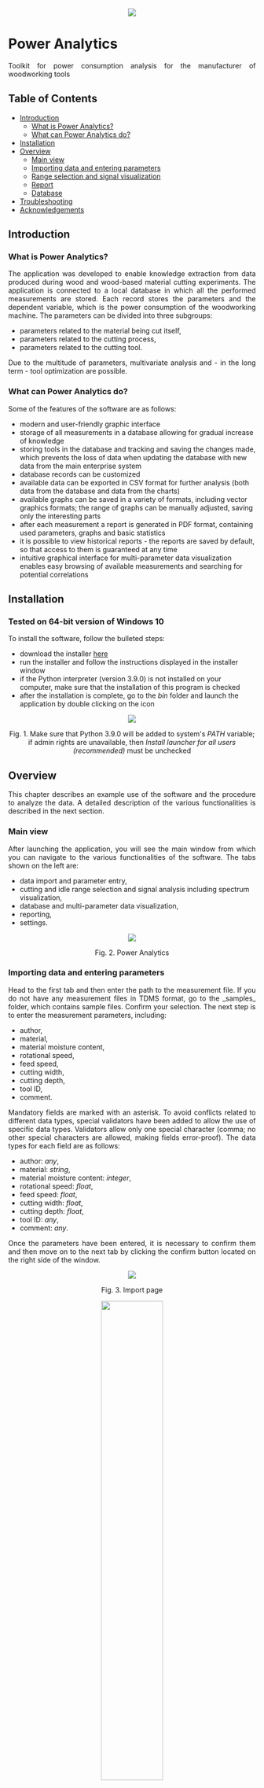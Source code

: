 <br/>
<p align="center"> 
  <img src="images/header.png">
</p>

# Power Analytics

<p align="justify">
Toolkit for power consumption analysis for the manufacturer of woodworking tools
</p>

## Table of Contents

- [Introduction](#introduction)
  - [What is Power Analytics?](#what-is-power-analytics)
  - [What can Power Analytics do?](#what-can-power-analytics-do)
- [Installation](#installation)
- [Overview](#overview)
  - [Main view](#main-view)
  - [Importing data and entering parameters](#importing-data-and-entering-parameters)
  - [Range selection and signal visualization](#range-selection-and-signal-visualization)
  - [Report](#report)
  - [Database](#database)
- [Troubleshooting](#troubleshooting)
- [Acknowledgements](#acknowledgements)

## Introduction

### What is Power Analytics?

<p align="justify">
The application was developed to enable knowledge extraction from data produced during wood and wood-based material cutting experiments. The application is connected to a local database in which all the performed measurements are stored. Each record stores the parameters and the dependent variable, which is the power consumption of the woodworking machine. The parameters can be divided into three subgroups:
</p>

- parameters related to the material being cut itself,
- parameters related to the cutting process,
- parameters related to the cutting tool.

<p align="justify">
Due to the multitude of parameters, multivariate analysis and - in the long term - tool optimization are possible.
</p>

### What can Power Analytics do?

<p align="justify">
Some of the features of the software are as follows:
</p>

- modern and user-friendly graphic interface
- storage of all measurements in a database allowing for gradual increase of knowledge
- storing tools in the database and tracking and saving the changes made, which prevents the loss of data when updating the database with new data from the main enterprise system
- database records can be customized
- available data can be exported in CSV format for further analysis (both data from the database and data from the charts)
- available graphs can be saved in a variety of formats, including vector graphics formats; the range of graphs can be manually adjusted, saving only the interesting parts
- after each measurement a report is generated in PDF format, containing used parameters, graphs and basic statistics
- it is possible to view historical reports - the reports are saved by default, so that access to them is guaranteed at any time
- intuitive graphical interface for multi-parameter data visualization enables easy browsing of available measurements and searching for potential correlations

## Installation

### Tested on 64-bit version of Windows 10

<p align="justify">
To install the software, follow the bulleted steps:
</p>

- download the installer [here](https://github.com/daniellechowicz/power-analytics/raw/main/Power%20Analytics.exe)
- run the installer and follow the instructions displayed in the installer window
- if the Python interpreter (version 3.9.0) is not installed on your computer, make sure that the installation of this program is checked
- after the installation is complete, go to the <i>bin</i> folder and launch the application by double clicking on the icon

<p align="center"> 
  <img src="images/path/python.png">
  <p align="center">
    Fig. 1. Make sure that Python 3.9.0 will be added to system's <i>PATH</i> variable; if admin rights are unavailable, then <i>Install launcher for all users (recommended)</i> must be unchecked
  </p>
</p>

## Overview

<p align="justify"> 
This chapter describes an example use of the software and the procedure to analyze the data. A detailed description of the various functionalities is described in the next section.
</p>

### Main view

<p align="justify">
After launching the application, you will see the main window from which you can navigate to the various functionalities of the software. The tabs shown on the left are:
</p>

- data import and parameter entry,
- cutting and idle range selection and signal analysis including spectrum visualization,
- database and multi-parameter data visualization,
- reporting,
- settings.

<p align="center"> 
  <img src="images/gif/main.gif">
  <p align="center">
    Fig. 2. Power Analytics
  </p>
</p>

### Importing data and entering parameters

<p align="justify">
Head to the first tab and then enter the path to the measurement file. If you do not have any measurement files in TDMS format, go to the _samples_ folder, which contains sample files. Confirm your selection. The next step is to enter the measurement parameters, including:
</p>

- author,
- material,
- material moisture content,
- rotational speed,
- feed speed,
- cutting width,
- cutting depth,
- tool ID,
- comment.

<p align="justify">
Mandatory fields are marked with an asterisk. To avoid conflicts related to different data types, special validators have been added to allow the use of specific data types. Validators allow only one special character (comma; no other special characters are allowed, making fields error-proof). The data types for each field are as follows:
</p>

- author: <i>any</i>,
- material: <i>string</i>,
- material moisture content: <i>integer</i>,
- rotational speed: <i>float</i>,
- feed speed: <i>float</i>,
- cutting width: <i>float</i>,
- cutting depth: <i>float</i>,
- tool ID: <i>any</i>,
- comment: <i>any</i>.

<p align="justify"> 
Once the parameters have been entered, it is necessary to confirm them and then move on to the next tab by clicking the confirm button located on the right side of the window.
</p>

<p align="center"> 
  <img src="images/import.png">
  <p align="center">
    Fig. 3. Import page
  </p>
</p>

<p align="center"> 
  <img src="images/parameters.png" width="50%">
  <p align="center">
    Fig. 4. Parameters widget
  </p>
</p>

<p align="justify">
Since many of the parameters are categorical variables, it was necessary to limit the choices (due to the functionality described later in the documentation, which is multiparameter visualization). This includes material, cutting direction, and tool ID. 
</p>

<p align="justify">
The material must first be defined by going to the next window by pressing the <i>Bearbeiten</i> button. By default the software uses capital letters, so the font does not play an important role. After adding material, reset parameters window to refresh database with available materials. When you want to remove some material from the database, open again the window, enter the name of the material you want to remove and then press the <i>Löschen</i> button.
</p>

<p align="center"> 
  <img src="images/edit_materials.png" width="50%">
  <p align="center">
    Fig. 5. Edit materials widget
  </p>
</p>

### Range selection and signal visualization

<p align="justify"> 
The next step required for a correct analysis is to mark the idle and cutting ranges. The main widget consists of three smaller charts. The first chart corresponds to the chart that is used to select the cutting and idle ranges. The second chart corresponds to the idle process, and the third chart, located at the bottom, corresponds to cutting. The graphs are responsive and update as the user makes changes.
</p>

<p align="justify"> 
The green rectangle is for cutting and the red rectangle is for idle process. The rectangles can be moved and stretched as desired. If a range outside the signal is selected, the indexes are assigned accordingly depending on the position of the rectangle (there is an appropriate function that takes care of validating the selected ranges and, in case of incorrect ranges, adjusts them accordingly to the analyzed signal).
</p>

<p align="justify"> 
Check or uncheck the checkbox next to the button, depending on your intention for the analysis. If the checkbox is unchecked, the data will not be added to the database, but you can still generate a report. Once you have made your selection, confirm it by clicking on the button below the graphs.
</p>

<p align="justify"> 
After confirming, a report is generated in the background and you are taken to the next view which is a visualization of the filtered signal. Two more views are available: the raw data visualization and the visualization of the signal transformed to the frequency domain.
</p>

<p align="justify"> 
<b>Tip I:</b> you can zoom in and out by holding down the right mouse button and moving the mouse up and down (increase or decrease the amplitude, respectively) or right and left (increase or decrease the range of the visible window, respectively).
</p>

<p align="justify"> 
<b>Tip II:</b> by pressing the right mouse button on the chart, additional options appear that may be useful to you. The options are as follows:
</p>

- <i>View All</i>
- <i>X Axis</i>
- <i>Y Axis</i>
- <i>Mouse Mode</i>
  - <i>3 Button</i>
  - <i>1 Button</i>
- <i>Plot Options</i>
  - <i>Transforms</i>
    - <i>Power Spectrum (FFT)</i>
    - <i>Log X</i>
    - <i>Log Y</i>
    - <i>dy/dx</i>
    - <i>Y vs. Y'</i>
  - <i>Downsample</i>
  - <i>Average</i>
  - <i>Alpha</i>
  - <i>Grid</i>
  - <i>Points</i>
- <i>Export</i>

<p align="center"> 
  <img src="images/range_selection.png">
  <p align="center">
    Fig. 6. Range selection
  </p>
</p>

<p align="center"> 
  <img src="images/moving_average.png">
  <p align="center">
    Fig. 7. Signal visualization: green - raw data, black - moving average
  </p>
</p>

<p align="center"> 
  <img src="images/raw.png">
  <p align="center">
    Fig. 8. Raw signal visualization
  </p>
</p>

<p align="center"> 
  <img src="images/spectrum.png">
  <p align="center">
    Fig. 9. Spectrum visualization
  </p>
</p>

<p align="center"> 
  <img src="images/export.png" width="50%">
  <p align="center">
    Fig. 10. Export window - both numerical data and graphs in various formats can be exported
  </p>
</p>

### Report

<p align="justify"> 
The software has the functionality of generating reports.Reports are generated automatically (saved in the project folder for later use to open historical reports directly from the database), as well as on user request with saving in a defined folder (appropriate icon in the left sidebar). A sample auto-generated report is shown below.
</p>

<p align="center">
  <img src="images/report_1.png">
  <img src="images/report_2.png">
  <p align="center">
    Fig. 11. Sample auto-generated report
  </p>
</p>

### Database

<p align="justify"> 
Database related functionality is also available to the user. There are three databases in which the following parameters are stored:
</p>

- metadata
  - measurement ID
  - author
  - measurement date
  - material
  - moisture content [%]
  - cutting direction
  - rotational speed [U/min]
  - feed speed [m/min]
  - feed per tooth [mm]
  - cutting speed [m/s]
  - cutting width [mm]
  - cutting depth [mm]
  - mean chip thickness [mm]
  - mean chip length [mm]
  - tool ID
  - classification number
  - strategic business unit
  - tool diameter [mm]
  - tool cutting width [mm]
  - bore diameter [mm]
  - number of wings
  - total number of wings
  - cutting material
  - cutting material quality
  - body material
  - maximum rotational speed [U/min]
  - optimum rotational speed [U/min]
  - rake angle [°]
  - shear angle [°]
  - comments
- statistics
  - idle
    - maximum power consumption [kW]
    - minimum power consumption [kW]
    - median power consumption [kW]
    - mean power consumption [kW]
    - standard deviation of power consumption [kW]
  - cutting
    - maximum power consumption [kW]
    - minimum power consumption [kW]
    - median power consumption [kW]
    - mean power consumption [kW]
    - standard deviation of power consumption [kW]
  - cutting (no idle)
    - mean power consumption [kW]
- materials
  - material ID
  - material

<p align="justify"> 
The first two databases (i.e. <i>metadata</i> and <i>statistics</i>) can be seen in the window under <i>Datenbank</i>. The third database (i.e. <i>materials</i>) is only used in the parameters window.
</p>

<p align="justify"> 
Navigating to the database window displays all the records available in the database. The records can be edited by pressing the <i>Bearbeiten</i> button, or exported in CSV format for further analysis by pressing the <i>Speichern als CSV</i> button. In order to edit a record, it is necessary to enter the ID number of the measurement, as well as to indicate the field you want to edit and to enter a new value. It is also possible to view old reports, which are stored in the folder <i>reports</i> in the project path. To view a report, press the record index on the left.
</p>

<p align="justify"> 
Below is a sample line from the CSV file that resulted from exporting the database:
</p>

```
measurement_id,author,measurement_date,material,moisture_content,cutting_direction,rotational_speed,feed_speed,feed_per_tooth,cutting_speed,cutting_width,cutting_depth,shear_angle,mean_chip_thickness,mean_chip_length,tool_id,classification_number,strategic_business_unit,tool_diameter,tool_cutting_width,bore_diameter,no_of_wings,total_no_of_wings,cutting_material,cutting_material_quality,body_material,n_max,n_opt,rake_angle,comments,report_name,min_idle,max_idle,mean_idle,median_idle,std_idle,min_cutting,max_cutting,mean_cutting,median_cutting,std_cutting,mean_cutting_no_idle
1,NICHT DEFINIERT,29-06-2021 11:07,FAGUS SYLVATICA,0,GEGENLAUF,11575.0,13.9,0.4,75.8,50.0,2.0,90.0,0.051,15.82,L 0000024687 000000 DE 01,WW 230 1,120,125.0,35.0,30.0,3,4,HW,NaN,ST,0.0,0.0,50.0,Keine Kommentare,Report 29-06-2021.pdf,0.16,5.38,2.18,2.1,0.743,1.11,7.14,3.55,3.42,1.014,1.37
```

<p align="center">
  <img src="images/database.png">
  <p align="center">
    Fig. 12. Database
  </p>
</p>

<p align="center">
  <img src="images/edit_database.png" width="50%">
  <p align="center">
    Fig. 13. Database edit
  </p>
</p>

### Multiparameter visualization

### Settings

The user has access to some software settings. The settings can be accessed from the _Settings_ tab. The settings that can be changed are as follows:

1. channel name - the name that is given to the measurement file channel name when it is saved (avoid special characters)
2. sampling frequency - the sampling frequency used during the measurement specified in Hz
3. resampling factor - the factor by which the number of samples will be reduced (e.g. for a resampling factor of 10, the original number of samples of 1 MS will be 1 kS)
4. window size - the number of samples from which the moving average is calculated (the larger the window size, the less sensitive to noise and the more generalized the result)
5. idle start index - the default setting for the first measured value of the idle
6. idle stop index - the default setting for the last measured value of the idle
7. cutting start index - the default setting for the first measured value of the cutting
8. cutting stop index - the default setting for the last measured value of the cutting
9. CSV tools filename - the name of the CSV file that will contain the description of the tool parameters

### Troubleshooting

Error logs are saved in the _logs_ folder with the appropriate date. In case of any errors, please send the file to _d.lechowicz@wood-kplus.at_.

### Acknowledgements

The icons used in the software are property of _www.flaticon.com_.
